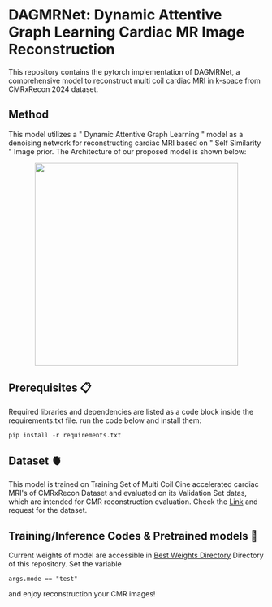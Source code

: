 # DAGMRNet: Dynamic Attentive Graph Learning Cardiac MR Image Reconstruction 

This repository contains the pytorch implementation of DAGMRNet, a comprehensive model to reconstruct multi coil cardiac MRI in k-space from CMRxRecon 2024 dataset. 

## Method

This model utilizes a " Dynamic Attentive Graph Learning " model as a denoising network for reconstructing cardiac MRI based on " Self Similarity " Image prior. The Architecture of our proposed model is shown below:

<p align = "center">
   <img src="https://github.com/user-attachments/assets/30f8b733-4845-4fbe-b42b-ede9e59f98c4" width = "400" >
</p>

## Prerequisites 📋

Required libraries and dependencies are listed as a code block inside the requirements.txt file. run the code below and install them:

    pip install -r requirements.txt

## Dataset :anatomical_heart:

This model is trained on Training Set of Multi Coil Cine accelerated cardiac MRI's of CMRxRecon Dataset and evaluated on its Validation Set datas, which are intended for CMR reconstruction evaluation. Check the [Link](https://cmrxrecon.github.io/2024/Home.html)
 and request for the dataset.

## Training/Inference Codes & Pretrained models :brain:

Current weights of model are accessible in [Best Weights Directory](https://github.com/negarhonarvar/DAGMRNet/tree/main/BestWeights) Directory of this repository.
Set the variable

    args.mode == "test"
    
and enjoy reconstruction your CMR images!

